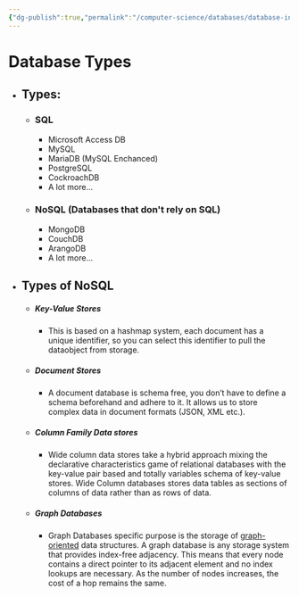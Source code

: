 ```yaml
---
{"dg-publish":true,"permalink":"/computer-science/databases/database-introduction/database-types/","dgHomeLink":true,"dgPassFrontmatter":false}
---
```


# Database Types
- ## Types:
	- ### SQL
		- Microsoft Access DB
		- MySQL
		- MariaDB (MySQL Enchanced)
		- PostgreSQL
		- CockroachDB
		- A lot more...

	- ### NoSQL (Databases that don't rely on SQL)
		- MongoDB
		- CouchDB
		- ArangoDB
		- A lot more...

- ## Types of NoSQL
	- ##### Key-Value Stores
		- This is based on a hashmap system, each document has a unique identifier, so you can select this identifier to pull the dataobject from storage.
	- ##### Document Stores
		- A document database is schema free, you don’t have to define a schema beforehand and adhere to it. It allows us to store complex data in document formats (JSON, XML etc.).
	- ##### Column Family Data stores
		- Wide column data stores take a hybrid approach mixing the declarative characteristics game of relational databases with the key-value pair based and totally variables schema of key-value stores. Wide Column databases stores data tables as sections of columns of data rather than as rows of data.
	- ##### Graph Databases
		- Graph Databases specific purpose is the storage of [graph-oriented](https://en.wikipedia.org/wiki/Graph_(data_structure) "What are Graph oriented Data Structures ?") data structures. A graph database is any storage system that provides index-free adjacency. This means that every node contains a direct pointer to its adjacent element and no index lookups are necessary. As the number of nodes increases, the cost of a hop remains the same.
